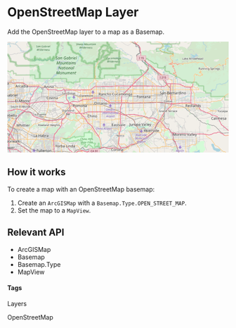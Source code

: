 <h1>OpenStreetMap Layer</h1>

<p>Add the OpenStreetMap layer to a map as a Basemap.</p>

<p><img src="OpenStreetMapLayer.png"/></p>

<h2>How it works</h2>
<p>To create a map with an OpenStreetMap basemap:</p>
<ol>
   <li>Create an <code>ArcGISMap</code> with a <code>Basemap.Type.OPEN_STREET_MAP</code>.</li>
   <li>Set the map to a <code>MapView</code>.</li>
</ol>

<h2>Relevant API</h2>

<ul>
   <li>ArcGISMap</li>
   <li>Basemap</li>
   <li>Basemap.Type</li>
   <li>MapView</li>
</ul>

<h4>Tags</h4>
<p>Layers</p>
<p>OpenStreetMap</p>
